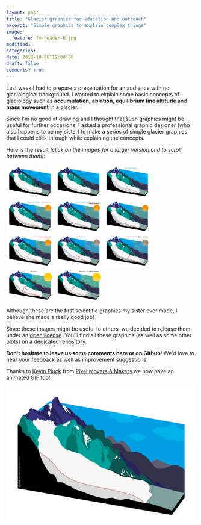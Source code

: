 ```yaml
---
layout: post
title: "Glacier graphics for education and outreach"
excerpt: "Simple graphics to explain complex things"
image:
  feature: fm-header-6.jpg
modified:
categories:
date: 2018-10-06T12:00:00
draft: false
comments: true
---
```


Last week I had to prepare a presentation for an audience with no
glaciological background. I wanted to explain some basic concepts
of glaciology such as **accumulation**, **ablation**,
**equilibrium line altitude** and **mass movement** in a glacier.

Since I'm no good at drawing and I thought that such graphics might be
useful for further occasions, I asked a professional graphic designer
(who also happens to be my sister) to make a series of simple
glacier graphics that I could click through while explaining the
concepts.

Here is the result *(click on the images for a larger version and to
scroll between them)*:


<a href="https://raw.githubusercontent.com/OGGM/glacier-graphics/master/glacier_intro/png/glacier_01.png">
<img src="https://raw.githubusercontent.com/OGGM/glacier-graphics/master/glacier_intro/thumbnails/glacier_01.png"
alt="Image missing" width="24.9%" /></a>
<a href="https://raw.githubusercontent.com/OGGM/glacier-graphics/master/glacier_intro/png/glacier_02.png">
<img src="https://raw.githubusercontent.com/OGGM/glacier-graphics/master/glacier_intro/thumbnails/glacier_02.png"
alt="Image missing" width="24.9%" /></a>
<a href="https://raw.githubusercontent.com/OGGM/glacier-graphics/master/glacier_intro/png/glacier_03.png">
<img src="https://raw.githubusercontent.com/OGGM/glacier-graphics/master/glacier_intro/thumbnails/glacier_03.png"
alt="Image missing" width="24.9%" /></a>
<a href="https://raw.githubusercontent.com/OGGM/glacier-graphics/master/glacier_intro/png/glacier_04.png">
<img src="https://raw.githubusercontent.com/OGGM/glacier-graphics/master/glacier_intro/thumbnails/glacier_04.png"
alt="Image missing" width="24.9%" /></a>
<a href="https://raw.githubusercontent.com/OGGM/glacier-graphics/master/glacier_intro/png/glacier_05.png">
<img src="https://raw.githubusercontent.com/OGGM/glacier-graphics/master/glacier_intro/thumbnails/glacier_05.png"
alt="Image missing" width="24.9%" /></a>
<a href="https://raw.githubusercontent.com/OGGM/glacier-graphics/master/glacier_intro/png/glacier_06.png">
<img src="https://raw.githubusercontent.com/OGGM/glacier-graphics/master/glacier_intro/thumbnails/glacier_06.png"
alt="Image missing" width="24.9%" /></a>
<a href="https://raw.githubusercontent.com/OGGM/glacier-graphics/master/glacier_intro/png/glacier_07.png">
<img src="https://raw.githubusercontent.com/OGGM/glacier-graphics/master/glacier_intro/thumbnails/glacier_07.png"
alt="Image missing" width="24.9%" /></a>
<a href="https://raw.githubusercontent.com/OGGM/glacier-graphics/master/glacier_intro/png/glacier_08.png">
<img src="https://raw.githubusercontent.com/OGGM/glacier-graphics/master/glacier_intro/thumbnails/glacier_08.png"
alt="Image missing" width="24.9%" /></a>
<a href="https://raw.githubusercontent.com/OGGM/glacier-graphics/master/glacier_intro/png/glacier_09.png">
<img src="https://raw.githubusercontent.com/OGGM/glacier-graphics/master/glacier_intro/thumbnails/glacier_09.png"
alt="Image missing" width="24.9%" /></a>
<a href="https://raw.githubusercontent.com/OGGM/glacier-graphics/master/glacier_intro/png/glacier_10.png">
<img src="https://raw.githubusercontent.com/OGGM/glacier-graphics/master/glacier_intro/thumbnails/glacier_10.png"
alt="Image missing" width="24.9%" /></a>
<a href="https://raw.githubusercontent.com/OGGM/glacier-graphics/master/glacier_intro/png/glacier_11.png">
<img src="https://raw.githubusercontent.com/OGGM/glacier-graphics/master/glacier_intro/thumbnails/glacier_11.png"
alt="Image missing" width="24.9%" /></a>

Although these are the first scientific graphics my sister ever made, I believe
she made a really good job!

Since these images might be useful to others, we decided to release them under
an [open license](http://creativecommons.org/licenses/by-nc/4.0/). You'll find
all these graphics (as well as some other plots) on a
[dedicated repository](https://github.com/OGGM/glacier-graphics).

**Don't hesitate to leave us some comments here or on Github**! We'd love to hear
your feedback as well as improvement suggestions.

Thanks to [Kevin Pluck](https://twitter.com/kevpluck) from [Pixel Movers & Makers](https://pixelmoversandmakers.com/) we now have an animated GIF too!

<img src="https://raw.githubusercontent.com/OGGM/glacier-graphics/master/glacier_intro/gif/glacier.gif"
alt="Image missing" width="100%" /></a>
